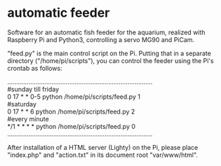 # automatic feeder
Software for an automatic fish feeder for the aquarium, realized with Raspberry Pi and Python3, controlling a servo MG90 and PiCam. 

"feed.py" is the main control script on the Pi. Putting that in a separate directory ("/home/pi/scripts"), you can control the feeder using the Pi's crontab as follows: 

.................................................................................. <br>
#sunday till friday <br>
0 17 * * 0-5 python /home/pi/scripts/feed.py 1 <br>
#saturday <br>
0 17 * * 6   python /home/pi/scripts/feed.py 2 <br>
#every minute <br>
*/1 * * * *  python /home/pi/scripts/feed.py 0 <br>
.................................................................................. <br>

After installation of a HTML server (Lighty) on the Pi, please place "index.php" and "action.txt" in its document root "var/www/html".   
